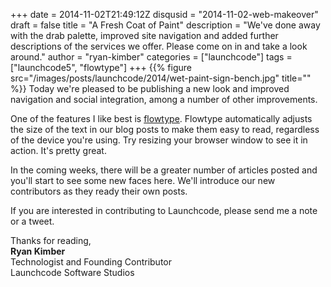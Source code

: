 +++
date = 2014-11-02T21:49:12Z
disqusid = "2014-11-02-web-makeover"
draft = false
title = "A Fresh Coat of Paint"
description = "We've done away with the drab palette, improved site navigation and added further descriptions of the services we offer. Please come on in and take a look around."
author = "ryan-kimber"
categories = ["launchcode"]
tags = ["launchcode5", "flowtype"]
+++
{{% figure src="/images/posts/launchcode/2014/wet-paint-sign-bench.jpg" title="" %}}
Today we're pleased to be publishing a new look and improved navigation and social integration, among a number of other improvements. 

One of the features I like best is [flowtype](http://simplefocus.com/flowtype/). Flowtype automatically adjusts the size of the text in our blog posts to make them easy to read, regardless of the device you're using. Try resizing your browser window to see it in action. It's pretty great.

In the coming weeks, there will be a greater number of articles posted and you'll start to see some new faces here. We'll introduce our new contributors as they ready their own posts.

If you are interested in contributing to Launchcode, please send me a note or a tweet.

Thanks for reading, 
<br />
**Ryan Kimber**  
Technologist and Founding Contributor  
Launchcode Software Studios  

